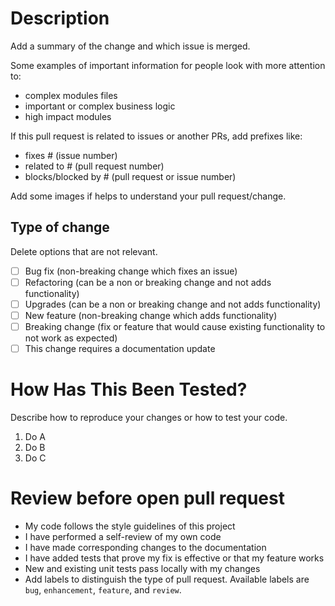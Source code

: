 <!-- Please replace the content of each section with valuable information of the pull request. -->

# Description

Add a summary of the change and which issue is merged. 

Some examples of important information for people look with more attention to:

- complex modules files
- important or complex business logic
- high impact modules

If this pull request is related to issues or another PRs, add prefixes like:

- fixes # (issue number)
- related to # (pull request number)
- blocks/blocked by # (pull request or issue number)

Add some images if helps to understand your pull request/change.

## Type of change

Delete options that are not relevant.

- [ ] Bug fix (non-breaking change which fixes an issue)
- [ ] Refactoring (can be a non or breaking change and not adds functionality)
- [ ] Upgrades (can be a non or breaking change and not adds functionality)
- [ ] New feature (non-breaking change which adds functionality)
- [ ] Breaking change (fix or feature that would cause existing functionality to not work as expected)
- [ ] This change requires a documentation update

# How Has This Been Tested?

Describe how to reproduce your changes or how to test your code.

1. Do A
2. Do B
3. Do C

# Review before open pull request

- My code follows the style guidelines of this project
- I have performed a self-review of my own code
- I have made corresponding changes to the documentation
- I have added tests that prove my fix is effective or that my feature works
- New and existing unit tests pass locally with my changes
- Add labels to distinguish the type of pull request. Available labels are `bug`, `enhancement`, `feature`, and `review`.
